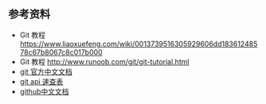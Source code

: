 

## 参考资料

-   Git 教程 https://www.liaoxuefeng.com/wiki/0013739516305929606dd18361248578c67b8067c8c017b000
-   Git 教程 http://www.runoob.com/git/git-tutorial.html
-   [git 官方中文文档](https://git-scm.com/book/zh/v2/%E8%B5%B7%E6%AD%A5-%E5%85%B3%E4%BA%8E%E7%89%88%E6%9C%AC%E6%8E%A7%E5%88%B6)
-   [git api 速查表](https://www.w3cschool.cn/git/dict)
-   [github中文文档](https://help.github.com/cn)
